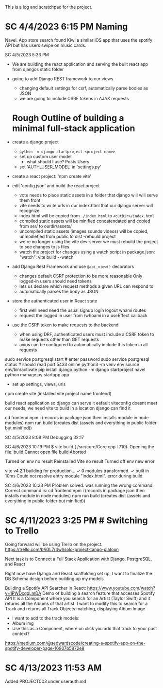 This is a log and scratchpad for the project.

# SC 4/4/2023 6:15 PM Naming
Navel. App store search found Kiwi a similar iOS app that uses the spotify API but has users swipe on music cards.  

SC 4/5/2023 5:33 PM
- We are building the react application and serving the built react app from djangos static folder
- going to add Django REST framework to our views
  - changing default settings for csrf, automatically parse bodies as JSON
  - we are going to include CSRF tokens in AJAX requests

  # Rough Outline of building a minimal full-stack application
- create a django project
  - `python -m django startproject <project name> `
  - set up custom user model
    - what should I use? Posts Users
  - set 'AUTH_USER_MODEL' in 'settings.py'
- create a react project: 'npm create vite'
- edit 'config.json' and build the react project
  - vote needs to place static assets in a folder that django will will serve them front
  - vite needs to write urls in our index.html that our django server will recognize
  - index.html will be copied from `./index.html` to `<outDir>/index.html`
  - compiled static assets will be minified concatendated and copied from ser/ to ourdir/assets/
  - uncompiled static assets (images sounds videos) will be copied, unmodiefied from public to dist
-rebuuld project
  - we're no longer using the vite dev-server we must rebuild the project to see changes to js files
  - watch the project for changes using a watch script in package.json: "watch": vite build --watch
- add Django Rest Framework and use `@api_view()` decorators
  - changes default CSRF protection to be more reasonable Only logged-in users should need tokens
  - lets us declare which request methods a given URL can respond to
  - automatically parses the body as JSON
- store the authenticated user in React state
  - first well need need the usual signup login logout whami routes
  - request the logged in user from /whoami in a useEffect callback
- use the CSRF token to make requests to the backend
  - when using DRF, authenticated users must include a CSRF token to make requests other than GET requests
  - axios can be configured to automatically include this token in all requests

sudo service postgresql start # enter password
sudo service postgresql status # should read port 5433 online
python3 -m venv env
source env/bin/activate
pip install django
python -m django startproject navel
python manage.py startapp app
- set up settings, views, urls

npm create vite (installed vite project name frontend)

build react application so django can serve it
eefault viteconfig doesnt meet our needs, we need vite to build in a location django can find it

cd frontend
npm i (records in package json then installs module in node modules)
npm run build (creates dist (assets and everything in public folder but minified))


SC 4/5/2023 8:08 PM
Debugging 32:17 

SC 4/6/2023 10:19 PM
$ vite build
(./src/core/Core.cpp l.710): Opening the file: build
Cannot open file build
Aborted

Turned on env no result
Reinstalled Vite no result
Turned off env new error

vite v4.2.1 building for production...
✓ 0 modules transformed.
✓ built in 10ms
Could not resolve entry module "index.html".
error during build:

SC 4/6/2023 10:23 PM
Problem solved. was running the wrong command. Correct command is:
  cd frontend
  npm i (records in package json then installs module in node modules)
  npm run build (creates dist (assets and everything in public folder but minified))






# SC 4/11/2023 3:25 PM # Switching to Trello
Going forward will be using Trello on the project.
https://trello.com/b/iGL7r4wl/solo-project-tango-platoon

Next task is to Connect a Full Stack Application with Django, PostgreSQL, and React

Right now have Django and React scaffolding set up, I want to finalize the DB Schema design before building up my models

Building a Spotify API Searcher in React:
https://www.youtube.com/watch?v=1PWDxgqLmDA 
Demo of building a search feature that accesses Spotify API
It is a Component where you search for an Artist (Taylor Swift) and it returns all the Albums of that artist.
I want to modify this to search for a Track and returns all Track Objects matching, displaying Album Image

- I want to add to the track models:
- Album img
- Use this as a Component, where on click you add that track to your post context?

https://medium.com/@sedwardscode/creating-a-spotify-app-on-the-spotify-developer-page-16907b5872e8

# SC 4/13/2023 11:53 AM
Added PROJECT003 under userauth.md